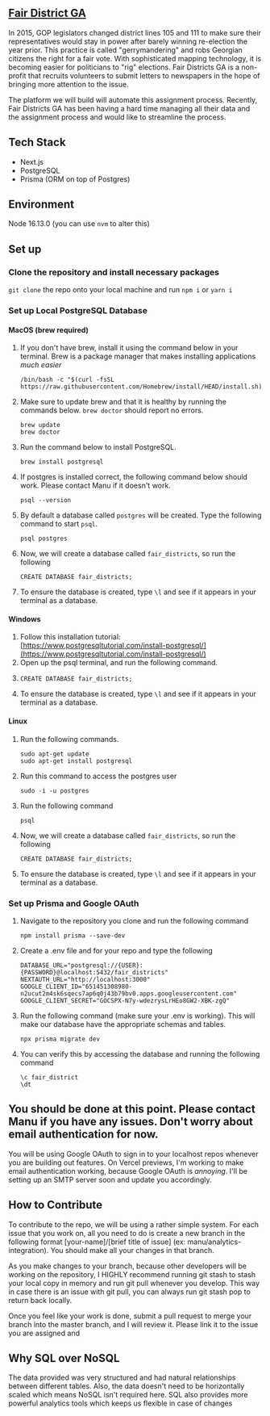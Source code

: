 ## [Fair District GA](https://www.fairdistrictsga.org)
In 2015, GOP legislators changed district lines 105 and 111 to make sure their representatives would stay in power after barely winning re-election the year prior. This practice is called "gerrymandering" and robs Georgian citizens the right for a fair vote. With sophisticated mapping technology, it is becoming easier for politicians to "rig" elections. Fair Districts GA is a non-profit that recruits volunteers to submit letters to newspapers in the hope of bringing more attention to the issue. 

The platform we will build will automate this assignment process. Recently, Fair Districts GA has been having a hard time managing all their data and the assignment process and would like to streamline the process.

## Tech Stack
* Next.js
* PostgreSQL
* Prisma (ORM on top of Postgres)

## Environment
Node 16.13.0 (you can use ```nvm``` to alter this)

## Set up
### Clone the repository and install necessary packages
```git clone``` the repo onto your local machine and run ```npm i``` or ```yarn i```

### Set up Local PostgreSQL Database
#### MacOS (brew required)
1. If you don't have brew, install it using the command below in your terminal. Brew is a package manager that makes installing applications *much easier*
    ```
    /bin/bash -c "$(curl -fsSL https://raw.githubusercontent.com/Homebrew/install/HEAD/install.sh)"
    ```
2. Make sure to update brew and that it is healthy by running the commands below. ```brew doctor``` should report no errors.
    ```
    brew update
    brew doctor
    ```
3. Run the command below to install PostgreSQL.
    ```
    brew install postgresql
    ```
4. If postgres is installed correct, the following command below should work. Please contact Manu if it doesn't work.
    ```
    psql --version
    ```
5. By default a database called ```postgres``` will be created. Type the following command to start ```psql```.
    ```
    psql postgres
    ```
6. Now, we will create a database called ```fair_districts```, so run the following
    ```
    CREATE DATABASE fair_districts;
    ```
7. To ensure the database is created, type ```\l``` and see if it appears in your terminal as a database.
#### Windows 
1. Follow this installation tutorial: [https://www.postgresqltutorial.com/install-postgresql/](https://www.postgresqltutorial.com/install-postgresql/)
2. Open up the psql terminal, and run the following command.
3.  ```
    CREATE DATABASE fair_districts;
    ```
4. To ensure the database is created, type ```\l``` and see if it appears in your terminal as a database.
#### Linux
1. Run the following commands.
    ```
    sudo apt-get update
    sudo apt-get install postgresql
    ```
2. Run this command to access the postgres user
    ```
    sudo -i -u postgres
    ```
3. Run the following command
   ```
   psql
   ```
4. Now, we will create a database called ```fair_districts```, so run the following
    ```
    CREATE DATABASE fair_districts;
    ```
5. To ensure the database is created, type ```\l``` and see if it appears in your terminal as a database.

### Set up Prisma and Google OAuth
1. Navigate to the repository you clone and run the following command
    ```
    npm install prisma --save-dev
    ```
2. Create a .env file and for your repo and type the following
    ```
    DATABASE_URL="postgresql://{USER}:{PASSWORD}@localhost:5432/fair_districts"
    NEXTAUTH_URL="http://localhost:3000"
    GOOGLE_CLIENT_ID="651451308980-n2ucut2m4sk6sqecs7ap6q0j43b79bv0.apps.googleusercontent.com"
    GOOGLE_CLIENT_SECRET="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"
    ```
3. Run the following command (make sure your .env is working). This will make our database have the appropriate schemas and tables.
    ```
    npx prisma migrate dev
    ```
4. You can verify this by accessing the database and running the following command
    ```
    \c fair_district
    \dt
    ```

## You should be done at this point. Please contact Manu if you have any issues. Don't worry about email authentication for now.
You will be using Google OAuth to sign in to your localhost repos whenever you are building out features. On Vercel previews, I'm working to make email authentication working, because Google OAuth is *annoying*. I'll be setting up an SMTP server soon and update you accordingly.
  

## How to Contribute

To contribute to the repo, we will be using a rather simple system. For each issue that you work on, all you need to do is create a new branch in the following format [your-name]/[brief title of issue] (ex: manu/analytics-integration). You should make all your changes in that branch. 

As you make changes to your branch, because other developers will be working on the repository, I HIGHLY recommend running git stash to stash your local copy in memory and run git pull whenever you develop. This way in case there is an issue with git pull, you can always run git stash pop to return back locally.

Once you feel like your work is done, submit a pull request to merge your branch into the master branch, and I will review it. Please link it to the issue you are assigned and 


## Why SQL over NoSQL
The data provided was very structured and had natural relationships between different tables. Also, the data doesn't need to be horizontally scaled which means NoSQL isn't required here. SQL also provides more powerful analytics tools which keeps us flexible in case of changes
